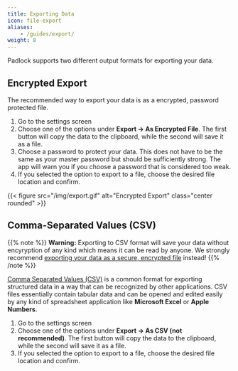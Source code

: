 ```yaml
---
title: Exporting Data
icon: file-export
aliases:
    - /guides/export/
weight: 8
---
```


Padlock supports two different output formats for exporting your data.

## Encrypted Export

The recommended way to export your data is as a encrypted, password protected
file.

1. Go to the settings screen
2. Choose one of the options under **Export -> As Encrypted File**. The first
   button will copy the data to the clipboard, while the second will save it as
   a file.
3. Choose a password to protect your data. This does not have to be the same as
   your master password but should be sufficiently strong. The app will warn
   you if you choose a password that is considered too weak.
4. If you selected the option to export to a file, choose the desired file
   location and confirm.

{{< figure src="/img/export.gif" alt="Encrypted Export" class="center rounded" >}}

## Comma-Separated Values (CSV)

{{% note %}} **Warning:** Exporting to CSV format will save your data without
encyryption of any kind which means it can be read by anyone. We strongly
recommend [exporting your data as a secure, encrypted file](#encrypted-export)
instead! {{% /note %}}

[Comma Separated Values
(CSV)](https://en.wikipedia.org/wiki/Comma-separated_values) is a common format
for exporting structured data in a way that can be recognized by other
applications. CSV files essentially contain tabular data and can be opened and
edited easily by any kind of spreadsheet application like **Microsoft Excel**
or **Apple Numbers**.

1. Go to the settings screen
2. Choose one of the options under **Export -> As CSV (not recommended)**. The
   first button will copy the data to the clipboard, while the second will save
   it as a file.
3. If you selected the option to export to a file, choose the desired file
   location and confirm.

